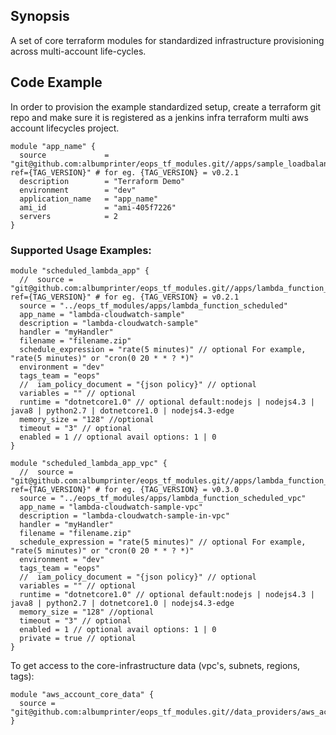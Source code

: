 ## Synopsis

A set of core terraform modules for standardized infrastructure provisioning across multi-account life-cycles.

## Code Example

In order to provision the example standardized setup, create a terraform git repo and make sure it is registered 
as a jenkins infra terraform multi aws account lifecycles project.

```hcl-terraform
module "app_name" {
  source             = "git@github.com:albumprinter/eops_tf_modules.git//apps/sample_loadbalanced_application?ref={TAG_VERSION}" # for eg. {TAG_VERSION} = v0.2.1
  description        = "Terraform Demo"
  environment        = "dev"
  application_name   = "app_name"
  ami_id             = "ami-405f7226"
  servers            = 2
}
```
### Supported Usage Examples:
```hcl-terraform
module "scheduled_lambda_app" {
  //  source = "git@github.com:albumprinter/eops_tf_modules.git//apps/lambda_function_scheduled?ref={TAG_VERSION}" # for eg. {TAG_VERSION} = v0.2.1
  source = "../eops_tf_modules/apps/lambda_function_scheduled"
  app_name = "lambda-cloudwatch-sample"
  description = "lambda-cloudwatch-sample"
  handler = "myHandler"
  filename = "filename.zip"
  schedule_expression = "rate(5 minutes)" // optional For example, "rate(5 minutes)" or "cron(0 20 * * ? *)"
  environment = "dev"
  tags_team = "eops"
  //  iam_policy_document = "{json policy}" // optional
  variables = "" // optional
  runtime = "dotnetcore1.0" // optional default:nodejs | nodejs4.3 | java8 | python2.7 | dotnetcore1.0 | nodejs4.3-edge
  memory_size = "128" //optional
  timeout = "3" // optional
  enabled = 1 // optional avail options: 1 | 0
}

module "scheduled_lambda_app_vpc" {
  //  source = "git@github.com:albumprinter/eops_tf_modules.git//apps/lambda_function_scheduled_vpc?ref={TAG_VERSION}" # for eg. {TAG_VERSION} = v0.3.0
  source = "../eops_tf_modules/apps/lambda_function_scheduled_vpc"
  app_name = "lambda-cloudwatch-sample-vpc"
  description = "lambda-cloudwatch-sample-in-vpc"
  handler = "myHandler"
  filename = "filename.zip"
  schedule_expression = "rate(5 minutes)" // optional For example, "rate(5 minutes)" or "cron(0 20 * * ? *)"
  environment = "dev"
  tags_team = "eops"
  //  iam_policy_document = "{json policy}" // optional
  variables = "" // optional
  runtime = "dotnetcore1.0" // optional default:nodejs | nodejs4.3 | java8 | python2.7 | dotnetcore1.0 | nodejs4.3-edge
  memory_size = "128" //optional
  timeout = "3" // optional
  enabled = 1 // optional avail options: 1 | 0
  private = true // optional
}
```


To get access to the core-infrastructure data (vpc's, subnets, regions, tags):
```hcl-terraform
module "aws_account_core_data" {
  source = "git@github.com:albumprinter/eops_tf_modules.git//data_providers/aws_account_core_data"
}
```
